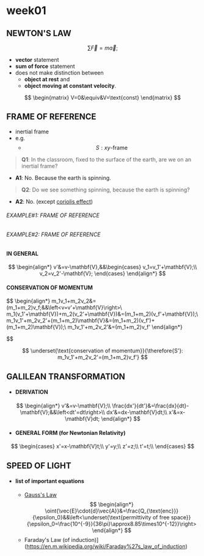 # **week01**

## NEWTON'S LAW
$$
    \sum{\vec{F}}=m\vec{a};
$$
- **vector** statement
- **sum of force** statement
- does not make distinction between
    - **object at rest** and
    - **object moving at constant velocity**.

$$
    \begin{matrix}
    V=0&\equiv&V=\text{const}
    \end{matrix}
$$


## FRAME OF REFERENCE
- inertial frame
- e.g.
    - $$S: xy\text{-frame}$$

> **Q1**: In the classroom, fixed to the surface of the earth, are we on an inertial frame?

- **A1**: No. Because the earth is spinning.


> **Q2**: Do we see something spinning, because the earth is spinning?

- **A2**: No. (except [coriolis effect](https://en.m.wikipedia.org/wiki/Coriolis_effect))

###### EXAMPLE#1: FRAME OF REFERENCE

###### EXAMPLE#2: FRAME OF REFERENCE


#### IN GENERAL
$$
    \begin{align*}
    v'&=v-\mathbf{V},&&\begin{cases} v_1=v_1'+\mathbf{V};\\ v_2=v_2'-\mathbf{V};
    \end{cases}
    \end{align*}
$$
#### CONSERVATION OF MOMENTUM
$$
    \begin{align*}
    m_1v_1+m_2v_2&=(m_1+m_2)v_f;&&\left<v=v'+\mathbf{V}\right>\\
    m_1(v_1'+\mathbf{V})+m_2(v_2'+\mathbf{V})&=(m_1+m_2)(v_f'+\mathbf{V});\\
    m_1v_1'+m_2v_2'+(m_1+m_2)\mathbf{V}&=(m_1+m_2)(v_f')+(m_1+m_2)\mathbf{V});\\
    m_1v_1'+m_2v_2'&=(m_1+m_2)v_f'
    \end{align*}
    
$$

$$
    \underset{\text{conservation of momentum}}{\therefore{S'}: m_1v_1'+m_2v_2'=(m_1+m_2)v_f'}
$$

## GALILEAN TRANSFORMATION
- #### DERIVATION
$$
    \begin{align*}
    v'&=v-\mathbf{V};\\
    \frac{dx'}{dt'}&=\frac{dx}{dt}-\mathbf{V};&&\left<dt'=dt\right>\\
    dx'&=dx-\mathbf{V}dt;\\
    x'&=x-\mathbf{V}dt;
    \end{align*}
$$
- #### GENERAL FORM (for Newtonian Relativity)    
$$
    \begin{cases}
    x'=x-\mathbf{V}t;\\
    y'=y;\\
    z'=z;\\
    t'=t;\\
    \end{cases}
$$

## SPEED OF LIGHT
- #### list of important equations
    - [Gauss's Law](https://en.m.wikipedia.org/wiki/Gauss%27s_law)
$$
    \begin{align*}
    \oint{\vec{E}\cdot{d}\vec{A}}&=\frac{Q_{\text{enc}}}{\epsilon_0}&&\left<\underset{\text{permittivity of free space}}{\epsilon_0=\frac{10^{-9}}{36\pi}\approx8.85\times10^{-12}}\right>
    \end{align*}
$$
    - Faraday's Law (of induction)](https://en.m.wikipedia.org/wiki/Faraday%27s_law_of_induction)